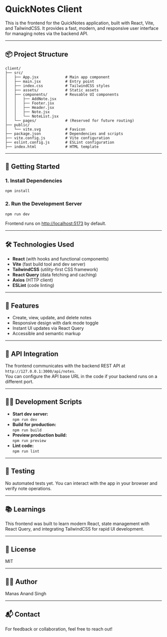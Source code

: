 # QuickNotes Client

This is the frontend for the QuickNotes application, built with React, Vite, and TailwindCSS. It provides a fast, modern, and responsive user interface for managing notes via the backend API.

---

## 📦 Project Structure

```
client/
├── src/
│   ├── App.jsx            # Main app component
│   ├── main.jsx           # Entry point
│   ├── index.css          # TailwindCSS styles
│   ├── assets/            # Static assets
│   ├── components/        # Reusable UI components
│   │   ├── AddNote.jsx
│   │   ├── Footer.jsx
│   │   ├── Header.jsx
│   │   ├── Note.jsx
│   │   └── NoteList.jsx
│   └── pages/             # (Reserved for future routing)
├── public/
│   └── vite.svg           # Favicon
├── package.json           # Dependencies and scripts
├── vite.config.js         # Vite configuration
├── eslint.config.js       # ESLint configuration
├── index.html             # HTML template
```

---

## 🚀 Getting Started

### 1. Install Dependencies

```sh
npm install
```

### 2. Run the Development Server

```sh
npm run dev
```

Frontend runs on [http://localhost:5173](http://localhost:5173) by default.

---

## 🛠️ Technologies Used

- **React** (with hooks and functional components)
- **Vite** (fast build tool and dev server)
- **TailwindCSS** (utility-first CSS framework)
- **React Query** (data fetching and caching)
- **Axios** (HTTP client)
- **ESLint** (code linting)

---

## 🌟 Features

- Create, view, update, and delete notes
- Responsive design with dark mode toggle
- Instant UI updates via React Query
- Accessible and semantic markup

---

## 🔗 API Integration

The frontend communicates with the backend REST API at `http://127.0.0.1:3000/api/notes`.  
You can configure the API base URL in the code if your backend runs on a different port.

---

## 🧑‍💻 Development Scripts

- **Start dev server:**  
  `npm run dev`
- **Build for production:**  
  `npm run build`
- **Preview production build:**  
  `npm run preview`
- **Lint code:**  
  `npm run lint`

---

## 🧪 Testing

No automated tests yet. You can interact with the app in your browser and verify note operations.

---

## 📚 Learnings

This frontend was built to learn modern React, state management with React Query, and integrating TailwindCSS for rapid UI development.

---

## 📄 License

MIT

---

## 🙋‍♂️ Author

Manas Anand Singh

---

## 📬 Contact

For feedback or collaboration, feel free to reach out!
